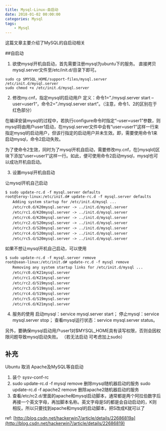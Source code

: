 ```yaml
---
title: Mysql-Linux-自启动
date: 2018-01-02 00:00:00
categories: Mysql
tags:
    - Mysql
---
```


这篇文章主要介绍了MySQL的自启动相关

<!-- more -->

##自启动

1. 欲使mysql开机自启动，首先需要注册mysql为ubuntu下的服务。
直接拷贝mysql.server文件至/etc/init.d/目录下即可。
```
sudo cp $MYSQL_HOME/support-files/mysql.server /etc/init.d/mysql.server
sudo chmod +x /etc/init.d/mysql.server
```

2. 修改my.cnf，指定mysql的启动用户
定义：命令1=”./mysql.server start –user=user1“，命令2=”./mysql.server start”。（注意，命令1、2的区别在于红色部分）

在编译安装mysql的过程中，若执行configure命令时指定“–user=user1”参数，则mysql将由用户user1启动，在mysql.server文件中会有“user=user1”这样一行来指定mysql的启动用户，但该行指定的启动用户并未生效。即，需要使用命令1来启动mysql，命令2启动失败。

为了使命令2生效，同时为了mysql开机自启动，需要修改my.cnf，在[mysqld]区块下添加“user=user1”这样一行。如此，便可使用命令2启动mysql，mysql也可以成功开机自启动。

3. 设置mysql开机自启动

让mysql开机自己启动 
```
$ sudo update-rc.d -f mysql.server defaults  
root@leroy-linux:/etc/init.d# update-rc.d -f mysql.server defaults
　　Adding system startup for /etc/init.d/mysql ...
　　/etc/rc0.d/K20mysql.server -> ../init.d/mysql.server
　　/etc/rc1.d/K20mysql.server -> ../init.d/mysql.server
　　/etc/rc6.d/K20mysql.server -> ../init.d/mysql.server
　　/etc/rc2.d/S20mysql.server -> ../init.d/mysql.server
　　/etc/rc3.d/S20mysql.server -> ../init.d/mysql.server
　　/etc/rc4.d/S20mysql.server -> ../init.d/mysql.server
　　/etc/rc5.d/S20mysql.server -> ../init.d/mysql.server
```
如果不想让mysql开机自己启动，可以使用 
```
$ sudo update-rc.d -f mysql.server remove  
root@sean-linux:/etc/init.d# update-rc.d -f mysql remove
　　Removing any system startup links for /etc/init.d/mysql ...
　　/etc/rc0.d/K21mysql.server
　　/etc/rc1.d/K21mysql.server
　　/etc/rc2.d/S19mysql.server
　　/etc/rc3.d/S19mysql.server
　　/etc/rc4.d/S19mysql.server
　　/etc/rc5.d/S19mysql.server
　　/etc/rc6.d/K21mysql.server
```
4. 服务的使用
启动mysql：service mysql.server start；
停止mysql：service mysql.server  stop；
查看mysql运行状态：service mysql.server  status。

另外，要确保mysql启动用户user1对$MYSQL_HOME具有读写权限，否则会因权限问题导致mysql启动失败。
（若无法启动 可考虑加上sudo）


## 补充
Ubuntu 取消 Apache及MySQL等自启动

1. 装个 sysv-conf-rc
2. sudo update-rc.d -f mysql remove 删除mysql随机器启动的服务
sudo update-rc.d -f apache2 remove 删除apache2随机器启动的服务
3. 查看/etc/rc2.d/里面的apache和mysql启动脚本，通常都是两个阿拉伯数字后再接一个英文字母，再加脚本名称。英文字母是S的都是会自动启动的，K则相反。所以只要找到apache和mysql的启动脚本，把S改成K就可以了

ref:
[http://blog.csdn.net/hackerwin7/article/details/22686819a](http://blog.csdn.net/hackerwin7/article/details/22686819)
